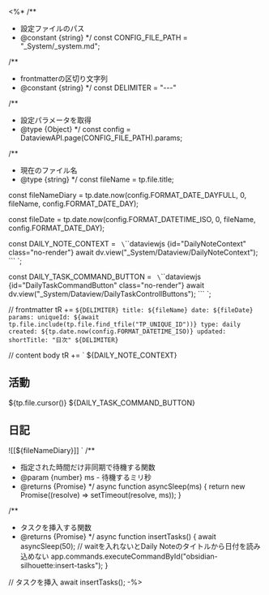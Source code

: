 <%*
/**
 * 設定ファイルのパス
 * @constant {string}
 */
const CONFIG_FILE_PATH = "_System/_system.md";

/**
 * frontmatterの区切り文字列
 * @constant {string}
 */
const DELIMITER = "---"

/**
 * 設定パラメータを取得
 * @type {Object}
 */
const config = DataviewAPI.page(CONFIG_FILE_PATH).params;

/**
 * 現在のファイル名
 * @type {string}
 */
const fileName = tp.file.title;

const fileNameDiary = tp.date.now(config.FORMAT_DATE_DAYFULL, 0, fileName, config.FORMAT_DATE_DAY);

const fileDate = tp.date.now(config.FORMAT_DATETIME_ISO, 0, fileName, config.FORMAT_DATE_DAY);

const DAILY_NOTE_CONTEXT = `
\`\`\`dataviewjs {id="DailyNoteContext" class="no-render"}
await dv.view("_System/Dataview/DailyNoteContext");
\`\`\`
`;

const DAILY_TASK_COMMAND_BUTTON = `
\`\`\`dataviewjs {id="DailyTaskCommandButton" class="no-render"}
await dv.view("_System/Dataview/DailyTaskControllButtons");
\`\`\`
`;

// frontmatter
tR += `${DELIMITER}
title: ${fileName}
date: ${fileDate}
params:
  uniqueId: ${await tp.file.include(tp.file.find_tfile("TP_UNIQUE_ID"))}
  type: daily
  created: ${tp.date.now(config.FORMAT_DATETIME_ISO)}
  updated: 
  shortTitle: "日次"
${DELIMITER}`

// content body
tR += `
${DAILY_NOTE_CONTEXT}
## 活動
${tp.file.cursor()}
${DAILY_TASK_COMMAND_BUTTON}

## 日記
![[${fileNameDiary}]]
`
/**
 * 指定された時間だけ非同期で待機する関数
 * @param {number} ms - 待機するミリ秒
 * @returns {Promise<void>}
 */
async function asyncSleep(ms) {
  return new Promise((resolve) => setTimeout(resolve, ms));
}

/**
 * タスクを挿入する関数
 * @returns {Promise<void>}
 */
async function insertTasks() {
  await asyncSleep(50); // waitを入れないとDaily Noteのタイトルから日付を読み込めない
  app.commands.executeCommandById("obsidian-silhouette:insert-tasks");
}

// タスクを挿入
await insertTasks();
-%>